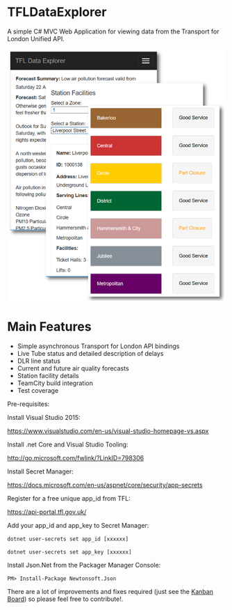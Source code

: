 # TFLDataExplorer
A simple C# MVC Web Application for viewing data from the Transport for London Unified API. 

![Alt text](/src/TFLDataExplorer/wwwroot/images/preview.png?raw=true "Tube Status")


Main Features
=============

* Simple asynchronous Transport for London API bindings
* Live Tube status and detailed description of delays
* DLR line status
* Current and future air quality forecasts
* Station facility details
* TeamCity build integration
* Test coverage


Pre-requisites:

Install Visual Studio 2015:

https://www.visualstudio.com/en-us/visual-studio-homepage-vs.aspx

Install .net Core and Visual Studio Tooling:

http://go.microsoft.com/fwlink/?LinkID=798306

Install Secret Manager:

https://docs.microsoft.com/en-us/aspnet/core/security/app-secrets

Register for a free unique app_id from TFL:

https://api-portal.tfl.gov.uk/

Add your app_id and app_key to Secret Manager:

```
dotnet user-secrets set app_id [xxxxxx]
```
```
dotnet user-secrets set app_key [xxxxxx]
```

Install Json.Net from the Packager Manager Console:
```
PM> Install-Package Newtonsoft.Json 
```

There are a lot of improvements and fixes required (just see the [Kanban Board](https://github.com/timgrayson85/TFLDataExplorer/projects/1)) so please feel free to contribute!.
